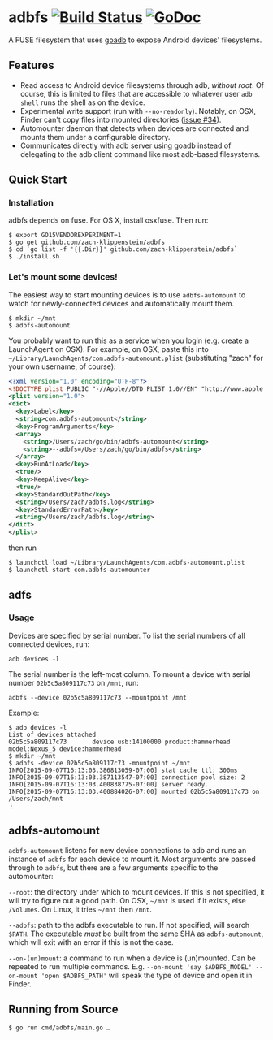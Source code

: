 # adbfs [![Build Status](https://travis-ci.org/zach-klippenstein/adbfs.svg?branch=master)](https://travis-ci.org/zach-klippenstein/adbfs) [![GoDoc](https://godoc.org/github.com/zach-klippenstein/adbfs?status.svg)](https://godoc.org/github.com/zach-klippenstein/adbfs)

A FUSE filesystem that uses [goadb](https://github.com/zach-klippenstein/goadb) to expose Android devices' filesystems.

## Features

* Read access to Android device filesystems through adb, *without root*. Of course, this is limited to files that are accessible to whatever user `adb shell` runs the shell as on the device.
* Experimental write support (run with `--no-readonly`). Notably, on OSX, Finder can't copy files into mounted directories ([issue #34](https://github.com/zach-klippenstein/adbfs/issues/34)).
* Automounter daemon that detects when devices are connected and mounts them under a configurable directory.
* Communicates directly with adb server using goadb instead of delegating to the adb client command like most adb-based filesystems.

## Quick Start

### Installation

adbfs depends on fuse. For OS X, install osxfuse.
Then run:

```
$ export GO15VENDOREXPERIMENT=1
$ go get github.com/zach-klippenstein/adbfs
$ cd `go list -f '{{.Dir}}' github.com/zach-klippenstein/adbfs`
$ ./install.sh
```

### Let's mount some devices!

The easiest way to start mounting devices is to use `adbfs-automount` to watch for newly-connected devices
and automatically mount them.

```
$ mkdir ~/mnt
$ adbfs-automount
```

You probably want to run this as a service when you login (e.g. create a LaunchAgent on OSX).
For example, on OSX, paste this into `~/Library/LaunchAgents/com.adbfs-automount.plist` (substituting "zach" for your own username, of course):
```xml
<?xml version="1.0" encoding="UTF-8"?>
<!DOCTYPE plist PUBLIC "-//Apple//DTD PLIST 1.0//EN" "http://www.apple.com/DTDs/PropertyList-1.0.dtd">
<plist version="1.0">
<dict>
  <key>Label</key>
  <string>com.adbfs-automount</string>
  <key>ProgramArguments</key>
  <array>
    <string>/Users/zach/go/bin/adbfs-automount</string>
    <string>--adbfs=/Users/zach/go/bin/adbfs</string>
  </array>
  <key>RunAtLoad</key>
  <true/>
  <key>KeepAlive</key>
  <true/>
  <key>StandardOutPath</key>
  <string>/Users/zach/adbfs.log</string>
  <key>StandardErrorPath</key>
  <string>/Users/zach/adbfs.log</string>
</dict>
</plist>
```
then run
```
$ launchctl load ~/Library/LaunchAgents/com.adbfs-automount.plist
$ launchctl start com.adbfs-automounter
```

## adfs

### Usage

Devices are specified by serial number. To list the serial numbers of all connected devices, run:

`adb devices -l`

The serial number is the left-most column. To mount a device with serial number `02b5c5a809117c73` on `/mnt`, run:

`adbfs --device 02b5c5a809117c73 --mountpoint /mnt`

Example:
```
$ adb devices -l
List of devices attached 
02b5c5a809117c73       device usb:14100000 product:hammerhead model:Nexus_5 device:hammerhead
$ mkdir ~/mnt
$ adbfs -device 02b5c5a809117c73 -mountpoint ~/mnt
INFO[2015-09-07T16:13:03.386813059-07:00] stat cache ttl: 300ms
INFO[2015-09-07T16:13:03.387113547-07:00] connection pool size: 2
INFO[2015-09-07T16:13:03.400838775-07:00] server ready.
INFO[2015-09-07T16:13:03.400884026-07:00] mounted 02b5c5a809117c73 on /Users/zach/mnt
⋮
```

## adbfs-automount

`adbfs-automount` listens for new device connections to adb and runs an instance of `adbfs` for each device to mount
it. Most arguments are passed through to `adbfs`, but there are a few arguments specific to the automounter:

`--root`: the directory under which to mount devices. If this is not specified, it will try to figure out
a good path. On OSX, `~/mnt` is used if it exists, else `/Volumes`. On Linux, it tries `~/mnt` then `/mnt`.

`--adbfs`: path to the adbfs executable to run. If not specified, will search `$PATH`. The executable _must_ be built
from the same SHA as `adbfs-automount`, which will exit with an error if this is not the case.

`--on-(un)mount`: a command to run when a device is (un)mounted. Can be repeated to run multiple commands.
E.g. `--on-mount 'say $ADBFS_MODEL' --on-mount 'open $ADBFS_PATH'` will speak the type of device and open it in Finder.

## Running from Source

```
$ go run cmd/adbfs/main.go …
```
